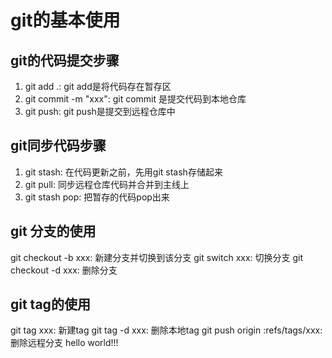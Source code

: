 # git的基本使用

## git的代码提交步骤
1. git add .: git add是将代码存在暂存区
2. git commit -m "xxx": git commit 是提交代码到本地仓库
3. git push: git push是提交到远程仓库中

## git同步代码步骤
1. git stash: 在代码更新之前，先用git stash存储起来
2. git pull: 同步远程仓库代码并合并到主线上
3. git stash pop: 把暂存的代码pop出来

## git 分支的使用

git checkout -b xxx: 新建分支并切换到该分支
git switch xxx: 切换分支
git checkout -d xxx: 删除分支

## git tag的使用

git tag xxx: 新建tag
git tag -d xxx: 删除本地tag
git push origin :refs/tags/xxx: 删除远程分支
hello world!!!
